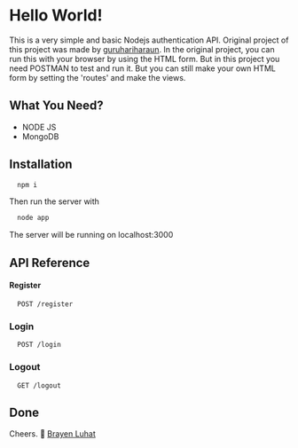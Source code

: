 # Hello World!

This is a very simple and basic Nodejs authentication API. Original project of this project was
made by [guruhariharaun](guruhariharaun/Registration-and-Login-Form-in-Nodejs-and-MongoDB). In the original project,
you can run this with your browser by using the HTML form. But in this project you need POSTMAN to test and run it.
But you can still make your own HTML form by setting the 'routes' and make the views.

## What You Need?

- NODE JS
- MongoDB

## Installation

```bash
  npm i
```

Then run the server with

```bash
  node app
```

The server will be running on localhost:3000

## API Reference

#### Register

```http
  POST /register
```

### Login

```http
  POST /login
```

### Logout

```http
  GET /logout
```

## Done

Cheers. 🥂
[Brayen Luhat](https://brayenluhat.xyz)

